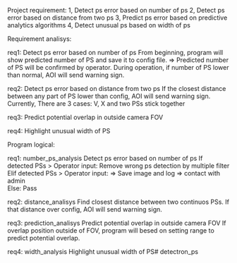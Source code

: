 Project requirement:
1, Detect ps error based on number of ps
2, Detect ps error based on distance from two ps 
3, Predict ps error based on predictive analytics algorithms
4, Detect unusual ps based on width of ps

Requirement analisys:

req1: Detect ps error based on number of ps
From beginning, program will show predicted number of PS and save it to config file. => Predicted number of PS will be confirmed by operator.
During operation, if number of PS lower than normal, AOI will send warning sign.

req2: Detect ps error based on distance from two ps 
If the closest distance between any part of PS lower than config, AOI will send warning sign.
Currently, There are 3 cases: V, X and two PSs stick together

req3: Predict potential overlap in outside camera FOV

req4: Highlight unusual width of PS

Program logical:

req1: number_ps_analysis
Detect ps error based on number of ps
If detected PSs > Operator input: 
    Remove wrong ps detection by multiple filter
Elif detected PSs > Operator input: 
    => Save image and log => contact with admin                     
Else:
    Pass

req2: distance_analisys
Find closest distance between two continuos PSs. If that distance over config, AOI will send warning sign.

req3: prediction_analisys
Predict potential overlap in outside camera FOV
If overlap position outside of FOV, program will besed on setting range to predict potential overlap.

req4: width_analysis
Highlight unusual width of PS# detectron_ps
